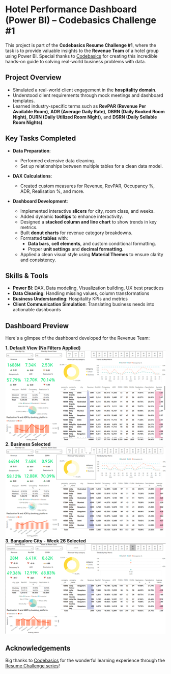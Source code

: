 # Hotel Performance Dashboard (Power BI) – Codebasics Challenge #1

This project is part of the **Codebasics Resume Challenge #1**, where the task is to provide valuable insights to the **Revenue Team** of a hotel group using Power BI. Special thanks to [Codebasics](https://www.youtube.com/c/codebasics) for creating this incredible hands-on guide to solving real-world business problems with data.

## Project Overview

- Simulated a real-world client engagement in the **hospitality domain**.
- Understood client requirements through mock meetings and dashboard templates.
- Learned industry-specific terms such as **RevPAR (Revenue Per Available Room)**, **ADR (Average Daily Rate)**, **DBRN (Daily Booked Room Night)**, **DURN (Daily Utilized Room Night)**, and **DSRN (Daily Sellable Room Nights)**.

## Key Tasks Completed

- **Data Preparation**:  
  - Performed extensive data cleaning.
  - Set up relationships between multiple tables for a clean data model.

- **DAX Calculations**:  
  - Created custom measures for Revenue, RevPAR, Occupancy %, ADR, Realisation %, and more.

- **Dashboard Development**:  
  - Implemented interactive **slicers** for city, room class, and weeks.
  - Added dynamic **tooltips** to enhance interactivity.
  - Designed a **stacked column and line chart** to show trends in key metrics.
  - Built **donut charts** for revenue category breakdowns.
  - Formatted **tables** with:
    - **Data bars**, **cell elements**, and custom conditional formatting.
    - Proper **unit settings** and **decimal formatting**.
  - Applied a clean visual style using **Material Themes** to ensure clarity and consistency.

## Skills & Tools

- **Power BI**: DAX, Data modeling, Visualization building, UX best practices
- **Data Cleaning**: Handling missing values, column transformations
- **Business Understanding**: Hospitality KPIs and metrics
- **Client Communication Simulation**: Translating business needs into actionable dashboards
  
## Dashboard Preview

Here's a glimpse of the dashboard developed for the Revenue Team:
<p align="center">

<b> 1. Default View (No Filters Applied) </b>
  <img src="Screenshot/Nofilter.png" />
<b> 2. Business Selected </b>
  <img src="Screenshot/Business.png" />
<b> 3. Bangalore City - Week 26 Selected </b>
  <img src="Screenshot/BengaluruByWeek26.png"/>
</p>

## Acknowledgements

Big thanks to [Codebasics](https://www.youtube.com/c/codebasics) for the wonderful learning experience through the [Resume Challenge series](https://codebasics.io/challenge/codebasics-resume-project-challenge)!
